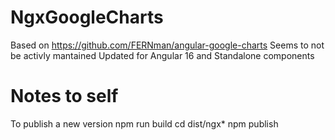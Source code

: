 # NgxGoogleCharts

Based on https://github.com/FERNman/angular-google-charts
Seems to not be activly mantained
Updated for Angular 16 and Standalone components


# Notes to self
To publish a new version
npm run build
cd dist/ngx*
npm publish